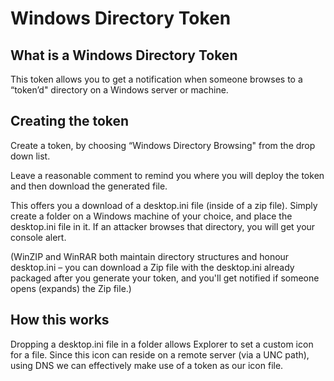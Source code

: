 # Windows Directory Token

## What is a Windows Directory Token

This token allows you to get a notification when someone browses to a “token’d" directory on a Windows server or machine.

## Creating the token

Create a token, by choosing “Windows Directory Browsing" from the drop down list.

Leave a reasonable comment to remind you where you will deploy the token and then download the generated file.

This offers you a download of a desktop.ini file (inside of a zip file). Simply create a folder on a Windows machine of your choice, and place the desktop.ini file in it. If an attacker browses that directory, you will get your console alert.

(WinZIP and WinRAR both maintain directory structures and honour desktop.ini – you can download a Zip file with the desktop.ini already packaged after you generate your token, and you'll get notified if someone opens (expands) the Zip file.)

## How this works

Dropping a desktop.ini file in a folder allows Explorer to set a custom icon for a file. Since this icon can reside on a remote server (via a UNC path), using DNS we can effectively make use of a token as our icon file.
